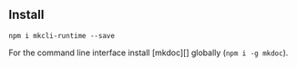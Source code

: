 ## Install

```
npm i mkcli-runtime --save
```

For the command line interface install [mkdoc][] globally (`npm i -g mkdoc`).
